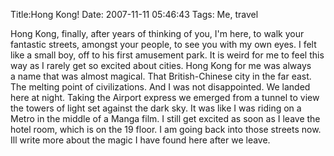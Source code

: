 Title:Hong Kong!
Date: 2007-11-11 05:46:43
Tags: Me, travel

Hong Kong, finally, after years of thinking of you, I'm here, to walk your
fantastic streets, amongst your people, to see you with my own eyes. I felt
like a small boy, off to his first amusement park. It is weird for me to feel
this way as I rarely get so excited about cities. Hong Kong for me was always
a name that was almost magical. That British-Chinese city in the far east. The
melting point of civilizations. And I was not disappointed. We landed here at
night. Taking the Airport express we emerged from a tunnel to view the towers
of light set against the dark sky. It was like I was riding on a Metro in the
middle of a Manga film. I still get excited as soon as I leave the hotel room,
which is on the 19 floor. I am going back into those streets now. Ill write
more about the magic I have found here after we leave.

